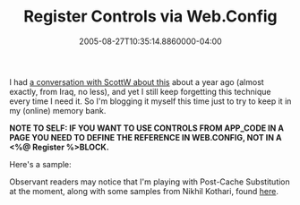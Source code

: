 ﻿---
title: Register Controls via Web.Config
date: "2005-08-27T10:35:14.8860000-04:00"
description: I had a conversation with ScottW about this about a year ago (almost exactly, from Iraq, no less), and yet I still keep forgetting this technique every time I need it.
featuredImage: img/1917-featured.png
---

I had [a conversation with ScottW about this](http://scottwater.com/blog/archive/2004/08/29/13121) about a year ago (almost exactly, from Iraq, no less), and yet I still keep forgetting this technique every time I need it. So I'm blogging it myself this time just to try to keep it in my (online) memory bank.



**NOTE TO SELF: IF YOU WANT TO USE CONTROLS FROM APP_CODE IN A PAGE YOU NEED TO DEFINE THE REFERENCE IN WEB.CONFIG, NOT IN A <%@ Register %>BLOCK.**

Here's a sample:

Observant readers may notice that I'm playing with Post-Cache Substitution at the moment, along with some samples from Nikhil Kothari, found [here](http://www.nikhilk.net/PostCacheSubstitution.aspx).


